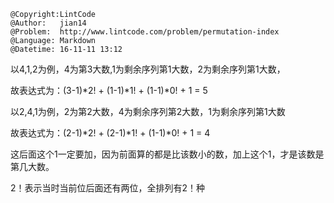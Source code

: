 ```
@Copyright:LintCode
@Author:   jian14
@Problem:  http://www.lintcode.com/problem/permutation-index
@Language: Markdown
@Datetime: 16-11-11 13:12
```

以4,1,2为例，4为第3大数,1为剩余序列第1大数，2为剩余序列第1大数，

故表达式为：(3-1)*2! + (1-1)*1! + (1-1)*0! + 1 = 5

以2,4,1为例，2为第2大数，4为剩余序列第2大数，1为剩余序列第1大数

故表达式为：(2-1)*2! + (2-1)*1! + (1-1)*0! + 1 = 4

这后面这个1一定要加，因为前面算的都是比该数小的数，加上这个1，才是该数是第几大数。

2！表示当时当前位后面还有两位，全排列有2！种